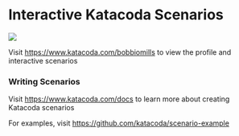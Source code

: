 # Interactive Katacoda Scenarios

[![](http://shields.katacoda.com/katacoda/bobbiomills/count.svg)](https://www.katacoda.com/bobbiomills "Get your profile on Katacoda.com")

Visit https://www.katacoda.com/bobbiomills to view the profile and interactive scenarios

### Writing Scenarios
Visit https://www.katacoda.com/docs to learn more about creating Katacoda scenarios

For examples, visit https://github.com/katacoda/scenario-example

